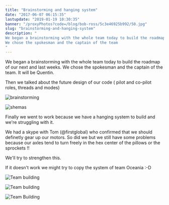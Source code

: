 ```yaml
---
title: "Brainstorming and hanging system"
date: "2017-06-07 06:15:35"
lastupdate: "2019-01-19 10:30:35"
banner: "/proxyPhotos?code=/blog/bob-ross/5c3e46925b992/50.jpg"
slug: "brainstorming-and-hanging-system"
description: " 
We began a brainstorming with the whole team today to build the roadmap of our next and last weeks.
We chose the spokesman and the captain of the team
"
---
```

We began a brainstorming with the whole team today to build the roadmap of our next and last weeks.
We chose the spokesman and the captain of the team. It will be Quentin. 

Then we talked about the future design of our code ( pilot and co-pilot roles, threads and modes)

![brainstorming](/proxyPhotos?code=/blog/bob-ross/5c3e46925b992/50.jpg "brainstorming")

![shemas](/proxyPhotos?code=/blog/bob-ross/5c3e469339b0a/50.jpg "schémas")

Finally we went to work because we have a hanging system to build and we're struggling with it.

We had a skype with Tom (@firstglobal) who confirmed that we should definetly gear up our motors.
So did we but we still have some problems because our axles tend to turn freely in the hex center of the pillows or the sprockets !!

We'll try to strengthen this.

If it doesn't work we might try to copy the system of team Oceania :-D

![Team building](/proxyPhotos?code=/blog/bob-ross/5c3e4693ad6a7/50.jpg "Mathis et Quentin")

![Team building](/proxyPhotos?code=/blog/bob-ross/5c3e46943b963/50.jpg "Antoine")

![Team Building](/proxyPhotos?code=/blog/bob-ross/5c3e4694cd356/50.jpg "Antoine et Quentin")
    